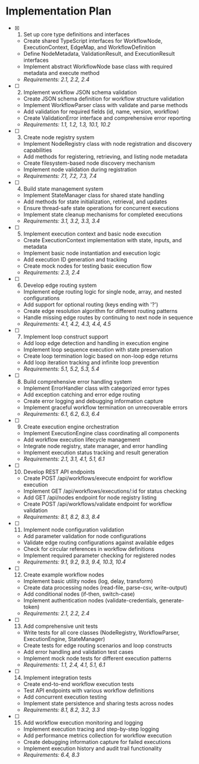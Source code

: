 # Implementation Plan

- [x] 1. Set up core type definitions and interfaces
  - Create shared TypeScript interfaces for WorkflowNode, ExecutionContext, EdgeMap, and WorkflowDefinition
  - Define NodeMetadata, ValidationResult, and ExecutionResult interfaces
  - Implement abstract WorkflowNode base class with required metadata and execute method
  - _Requirements: 2.1, 2.2, 2.4_

- [ ] 2. Implement workflow JSON schema validation
  - Create JSON schema definition for workflow structure validation
  - Implement WorkflowParser class with validate and parse methods
  - Add validation for required fields (id, name, version, workflow)
  - Create ValidationError interface and comprehensive error reporting
  - _Requirements: 1.1, 1.2, 1.3, 10.1, 10.2_

- [ ] 3. Create node registry system
  - Implement NodeRegistry class with node registration and discovery capabilities
  - Add methods for registering, retrieving, and listing node metadata
  - Create filesystem-based node discovery mechanism
  - Implement node validation during registration
  - _Requirements: 7.1, 7.2, 7.3, 7.4_

- [ ] 4. Build state management system
  - Implement StateManager class for shared state handling
  - Add methods for state initialization, retrieval, and updates
  - Ensure thread-safe state operations for concurrent executions
  - Implement state cleanup mechanisms for completed executions
  - _Requirements: 3.1, 3.2, 3.3, 3.4_

- [ ] 5. Implement execution context and basic node execution
  - Create ExecutionContext implementation with state, inputs, and metadata
  - Implement basic node instantiation and execution logic
  - Add execution ID generation and tracking
  - Create mock nodes for testing basic execution flow
  - _Requirements: 2.3, 2.4_

- [ ] 6. Develop edge routing system
  - Implement edge routing logic for single node, array, and nested configurations
  - Add support for optional routing (keys ending with '?')
  - Create edge resolution algorithm for different routing patterns
  - Handle missing edge routes by continuing to next node in sequence
  - _Requirements: 4.1, 4.2, 4.3, 4.4, 4.5_

- [ ] 7. Implement loop construct support
  - Add loop edge detection and handling in execution engine
  - Implement loop sequence execution with state preservation
  - Create loop termination logic based on non-loop edge returns
  - Add loop iteration tracking and infinite loop prevention
  - _Requirements: 5.1, 5.2, 5.3, 5.4_

- [ ] 8. Build comprehensive error handling system
  - Implement ErrorHandler class with categorized error types
  - Add exception catching and error edge routing
  - Create error logging and debugging information capture
  - Implement graceful workflow termination on unrecoverable errors
  - _Requirements: 6.1, 6.2, 6.3, 6.4_

- [ ] 9. Create execution engine orchestration
  - Implement ExecutionEngine class coordinating all components
  - Add workflow execution lifecycle management
  - Integrate node registry, state manager, and error handling
  - Implement execution status tracking and result generation
  - _Requirements: 2.1, 3.1, 4.1, 5.1, 6.1_

- [ ] 10. Develop REST API endpoints
  - Create POST /api/workflows/execute endpoint for workflow execution
  - Implement GET /api/workflows/executions/:id for status checking
  - Add GET /api/nodes endpoint for node registry listing
  - Create POST /api/workflows/validate endpoint for workflow validation
  - _Requirements: 8.1, 8.2, 8.3, 8.4_

- [ ] 11. Implement node configuration validation
  - Add parameter validation for node configurations
  - Validate edge routing configurations against available edges
  - Check for circular references in workflow definitions
  - Implement required parameter checking for registered nodes
  - _Requirements: 9.1, 9.2, 9.3, 9.4, 10.3, 10.4_

- [ ] 12. Create example workflow nodes
  - Implement basic utility nodes (log, delay, transform)
  - Create data processing nodes (read-file, parse-csv, write-output)
  - Add conditional nodes (if-then, switch-case)
  - Implement authentication nodes (validate-credentials, generate-token)
  - _Requirements: 2.1, 2.2, 2.4_

- [ ] 13. Add comprehensive unit tests
  - Write tests for all core classes (NodeRegistry, WorkflowParser, ExecutionEngine, StateManager)
  - Create tests for edge routing scenarios and loop constructs
  - Add error handling and validation test cases
  - Implement mock node tests for different execution patterns
  - _Requirements: 1.1, 2.4, 4.1, 5.1, 6.1_

- [ ] 14. Implement integration tests
  - Create end-to-end workflow execution tests
  - Test API endpoints with various workflow definitions
  - Add concurrent execution testing
  - Implement state persistence and sharing tests across nodes
  - _Requirements: 8.1, 8.2, 3.2, 3.3_

- [ ] 15. Add workflow execution monitoring and logging
  - Implement execution tracing and step-by-step logging
  - Add performance metrics collection for workflow execution
  - Create debugging information capture for failed executions
  - Implement execution history and audit trail functionality
  - _Requirements: 6.4, 8.3_